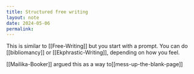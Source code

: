 ```yaml
---
title: Structured free writing
layout: note
date: 2024-05-06
permalink:
---
```


This is similar to [[Free-Writing]] but you start with a prompt. You can do [[bibliomancy]] or [[Ekphrastic-Writing]], depending on how you feel.

[[Mailika-Booker]] argued this as a way to[[mess-up-the-blank-page]]

